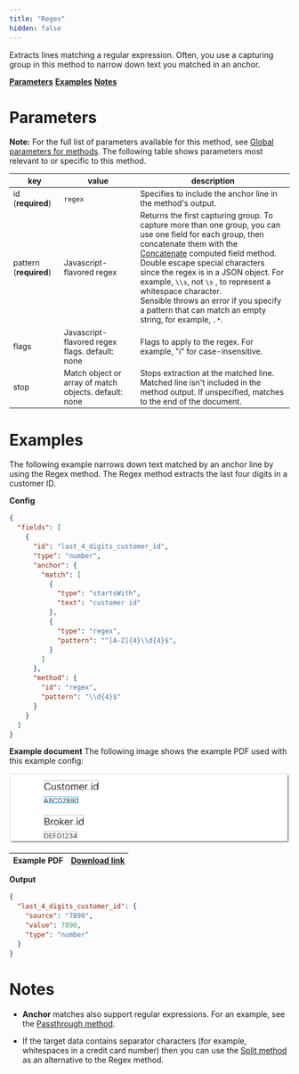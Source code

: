 ```yaml
---
title: "Regex"
hidden: false
---
```

Extracts lines matching a regular expression. Often, you use a capturing group in this method to narrow down text you matched in an anchor. 

[**Parameters**](doc:regex#parameters)
[**Examples**](doc:regex#examples)
[**Notes**](doc:regex#notes)

Parameters
====

**Note:** For the full list of parameters available for this method, see [Global parameters for methods](doc:method#global-parameters-for-methods). The following table shows parameters most relevant to or specific to this method.


| key                    | value                                                 | description                                                  |
| ---------------------- | ----------------------------------------------------- | ------------------------------------------------------------ |
| id (**required**)      | `regex`                                               | Specifies to include the anchor line in the method's output. |
| pattern (**required**) | Javascript-flavored regex                             | Returns the first capturing group. To capture more than one group, you can use one field for each group, then concatenate them with the [Concatenate](doc:concatenate) computed field method. <br/>Double escape special characters since the regex is in a JSON object. For example, `\\s`, not `\s` , to represent a whitespace character.<br/>Sensible throws an error if you specify a pattern that can match an empty string, for example, `.*`. |
| flags                  | Javascript-flavored regex flags. default: none        | Flags to apply to the regex. For example, "i" for case-insensitive. |
| stop                   | Match object or array of match objects. default: none | Stops extraction at the matched line. Matched line isn't included in the method output. If unspecified, matches to the end of the document. |

Examples
====

The following example narrows down text matched by an anchor line by using the Regex method. The Regex method extracts the last four digits in a customer ID.

**Config**

```json
{
  "fields": [
    {
      "id": "last_4_digits_customer_id",
      "type": "number",
      "anchor": {
        "match": [
          {
            "type": "startsWith",
            "text": "customer id"
          },
          {
            "type": "regex",
            "pattern": "^[A-Z]{4}\\d{4}$",
          }
        ]
      },
      "method": {
        "id": "regex",
        "pattern": "\\d{4}$"
      }
    }
  ]
}
```

**Example document**
The following image shows the example PDF used with this example config:

![Click to enlarge](https://raw.githubusercontent.com/sensible-hq/sensible-docs/main/readme-sync/assets/v0/images/final/regex.png)

| Example PDF | [Download link](https://raw.githubusercontent.com/sensible-hq/sensible-docs/main/readme-sync/assets/v0/pdfs/regex.pdf) |
| ------------------------------- | ---------------------------------------------------------------------------------------------------------------------------------------- |

**Output**

```json
{
  "last_4_digits_customer_id": {
    "source": "7890",
    "value": 7890,
    "type": "number"
  }
}
```




Notes
====

-  **Anchor** matches also support regular expressions. For an example, see the [Passthrough method](doc:passthrough).

- If the target data contains separator characters (for example, whitespaces in a credit card number) then you can use the  [Split method](doc:split) as an alternative to the Regex method.

  
